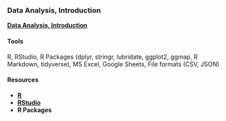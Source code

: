 ### Data Analysis, Introduction

**[Data Analysis, Introduction](https://dduril.github.io/ucscx-data-analytics/data-analysis/)**

#### Tools

R, RStudio, R Packages (dplyr, stringr, lubridate, ggplot2, ggmap, R Markdown, tidyverse), MS Excel, Google Sheets, File formats (CSV, JSON)

#### Resources

- **<a href="https://cran.r-project.org/">R</a>**
- **<a href="https://www.rstudio.com/">RStudio</a>**
- **R Packages**
